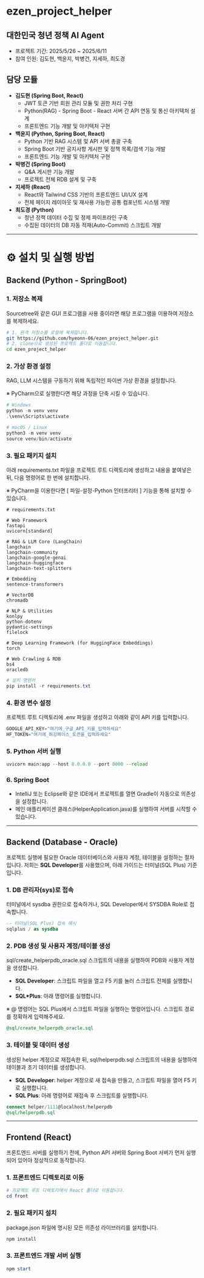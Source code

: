 # **ezen_project_helper**


## 대한민국 청년 정책 AI Agent

- 프로젝트 기간: 2025/5/26 ~ 2025/6/11
- 참여 인원: 김도현, 백윤지, 박병건, 지세하, 최도경

## 담당 모듈

- **김도현 (Spring Boot, React)**
    - JWT 토큰 기반 회원 관리 모듈 및 권한 처리 구현
    - Python(RAG) - Spring Boot - React 서버 간 API 연동 및 통신 아키텍처 설계
    - 프론트엔드 기능 개발 및 아키텍처 구현
- **백윤지 (Python, Spring Boot, React)**
    - Python 기반 RAG 시스템 및 API 서버 총괄 구축
    - Spring Boot 기반 공지사항 게시판 및 정책 목록/검색 기능 개발
    - 프론트엔드 기능 개발 및 아키텍처 구현
- **박병건 (Spring Boot)**
    - Q&A 게시판 기능 개발
    - 프로젝트 전체 RDB 설계 및 구축
- **지세하 (React)**
    - React와 Tailwind CSS 기반의 프론트엔드 UI/UX 설계
    - 전체 페이지 레이아웃 및 재사용 가능한 공통 컴포넌트 시스템 개발
- **최도경 (Python)**
    - 청년 정책 데이터 수집 및 정제 파이프라인 구축
    - 수집된 데이터의 DB 자동 적재(Auto-Commit) 스크립트 개발

---

# **⚙️** 설치 및 실행 방법

## Backend (Python - SpringBoot)

### 1. 저장소 복제

Sourcetree와 같은 GUI 프로그램을 사용 중이라면 해당 프로그램을 이용하여 저장소를 복제하세요.

```bash
# 1. 원격 저장소를 로컬에 복제합니다.
git https://github.com/hyeonn-06/ezen_project_helper.git
# 2. clone으로 생성된 프로젝트 폴더로 이동합니다.
cd ezen_project_helper
```

### 2. 가상 환경 설정

RAG, LLM 시스템을 구동하기 위해 독립적인 파이썬 가상 환경을 설정합니다.

※ PyCharm으로 실행한다면 해당 과정을 단축 시킬 수 있습니다.

```powershell
# Windows
python -m venv venv
.\venv\Scripts\activate

# macOS / Linux
python3 -m venv venv
source venv/bin/activate
```

### 3. 필요 패키지 설치

아래 requirements.txt 파일을 프로젝트 루트 디렉토리에 생성하고 내용을 붙여넣은 뒤, 다음 명령어로 한 번에 설치합니다.

※ PyCharm을 이용한다면 [ 파일-설정-Python 인터프리터 ] 기능을 통해 설치할 수 있습니다.

```
# requirements.txt

# Web Framework
fastapi
uvicorn[standard]

# RAG & LLM Core (LangChain)
langchain
langchain-community
langchain-google-genai
langchain-huggingface
langchain-text-splitters

# Embedding
sentence-transformers

# VectorDB
chromadb

# NLP & Utilities
konlpy
python-dotenv
pydantic-settings
filelock

# Deep Learning Framework (for HuggingFace Embeddings)
torch

# Web Crawling & RDB
bs4
oracledb
```

```powershell
# 설치 명령어
pip install -r requirements.txt
```

### 4. 환경 변수 설정

프로젝트 루트 디렉토리에 .env 파일을 생성하고 아래와 같이 API 키를 입력합니다.

```python
GOOGLE_API_KEY="여기에_구글_API_키를_입력하세요"
HF_TOKEN="여기에_허깅페이스_토큰을_입력하세요"
```

### 5. Python 서버 실행

```python
uvicorn main:app --host 0.0.0.0 --port 8000 --reload
```

### 6. Spring Boot

- IntelliJ 또는 Eclipse와 같은 IDE에서 프로젝트를 열면 Gradle이 자동으로 의존성을 설정합니다.
- 메인 애플리케이션 클래스(HelperApplication.java)를 실행하여 서버를 시작할 수 있습니다.

---

## Backend (Database - Oracle)

프로젝트 실행에 필요한 Oracle 데이터베이스와 사용자 계정, 테이블을 설정하는 절차입니다.
저희는 **SQL Developer**를  사용했으며, 아래 가이드는 터미널(SQL Plus) 기준입니다.

### **1. DB 관리자(sys)로 접속**

터미널에서 sysdba 권한으로 접속하거나, SQL Developer에서 SYSDBA Role로 접속합니다.

```sql
-- 터미널(SQL Plus) 접속 예시
sqlplus / as sysdba
```

### **2. PDB 생성 및 사용자 계정/테이블 생성**

sql/create_helperpdb_oracle.sql 스크립트의 내용을 실행하여 PDB와 사용자 계정을 생성합니다.

- **SQL Developer**: 스크립트 파일을 열고 F5 키를 눌러 스크립트 전체를 실행합니다.
- **SQL*Plus**: 아래 명령어를 실행합니다.

※ @ 명령어는 SQL Plus에서 스크립트 파일을 실행하는 명령어입니다. 스크립트 경로를 정확하게 입력해주세요.

```sql
@sql/create_helperpdb_oracle.sql
```

### **3. 테이블 및 데이터 생성**

생성된 helper 계정으로 재접속한 뒤, sql/helperpdb.sql 스크립트의 내용을 실행하여 테이블과 초기 데이터를 생성합니다.

- **SQL Developer**: helper 계정으로 새 접속을 만들고, 스크립트 파일을 열어 F5 키로 실행합니다.
- **SQL Plus**: 아래 명령어로 재접속 후 스크립트를 실행합니다.

```sql
connect helper/1111@localhost/helperpdb
@sql/helperpdb.sql
```

---

## **Frontend (React)**

프론트엔드 서버를 실행하기 전에, Python API 서버와 Spring Boot 서버가 먼저 실행되어 있어야 정상적으로 동작합니다.

### 1. 프론트엔드 디렉토리로 이동

```powershell
# 프로젝트 루트 디렉토리에서 React 폴더로 이동합니다.
cd front
```

### 2. 필요 패키지 설치

package.json 파일에 명시된 모든 의존성 라이브러리를 설치합니다.

```powershell
npm install
```

### 3. 프론트엔드 개발 서버 실행

```powershell
npm start
```
